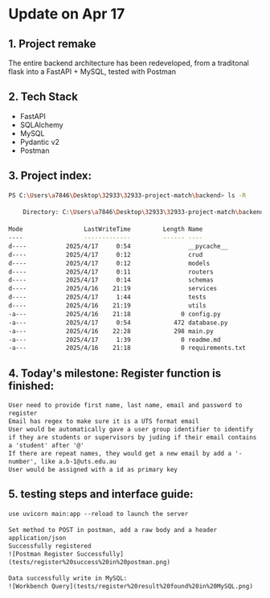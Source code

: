# Update on Apr 17 

## 1. Project remake
The entire backend architecture has been redeveloped, from a traditonal flask into a FastAPI + MySQL, tested with Postman

## 2. Tech Stack
- FastAPI
- SQLAlchemy
- MySQL
- Pydantic v2
- Postman

## 3. Project index:
```bash
PS C:\Users\a7846\Desktop\32933\32933-project-match\backend> ls -R

    Directory: C:\Users\a7846\Desktop\32933\32933-project-match\backend

Mode                 LastWriteTime         Length Name
----                 -------------         ------ ----
d----           2025/4/17     0:54                __pycache__
d----           2025/4/17     0:12                crud
d----           2025/4/17     0:12                models
d----           2025/4/17     0:11                routers
d----           2025/4/17     0:14                schemas
d----           2025/4/16    21:19                services
d----           2025/4/17     1:44                tests
d----           2025/4/16    21:19                utils
-a---           2025/4/16    21:18              0 config.py
-a---           2025/4/17     0:54            472 database.py
-a---           2025/4/16    22:28            298 main.py
-a---           2025/4/17     1:39              0 readme.md
-a---           2025/4/16    21:18              0 requirements.txt

```
## 4. Today's milestone: Register function is finished:
    User need to provide first name, last name, email and password to register
    Email has regex to make sure it is a UTS format email
    User would be automatically gave a user group identifier to identify if they are students or supervisors by juding if their email contains a 'student' after '@'
    If there are repeat names, they would get a new email by add a '-number', like a.b-1@uts.edu.au
    User would be assigned with a id as primary key

## 5.  testing steps and interface guide:
    use uvicorn main:app --reload to launch the server

    Set method to POST in postman, add a raw body and a header application/json
    Successfully registered
    ![Postman Register Successfully](tests/register%20success%20in%20postman.png)

    Data successfully write in MySQL:
    ![Workbench Query](tests/register%20result%20found%20in%20MySQL.png)

